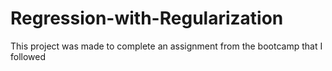 # Regression-with-Regularization
This project was made to complete an assignment from the bootcamp that I followed
